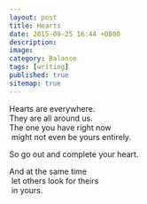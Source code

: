```yaml
---
layout: post
title: Hearts
date: 2015-09-25 16:44 +0800
description:
image:
category: Balance
tags: [writing]
published: true
sitemap: true
---
```


Hearts are everywhere.<br />
They are all around us.<br />
The one you have right now<br />
&nbsp;might not even be yours entirely.

So go out and complete your heart.

And at the same time<br />
&nbsp;let others look for theirs<br />
&nbsp;in yours.